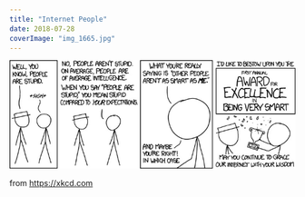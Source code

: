 ```yaml
---
title: "Internet People"
date: 2018-07-28
coverImage: "img_1665.jpg"
---
```


![](images/img_1665.jpg)

from https://xkcd.com
